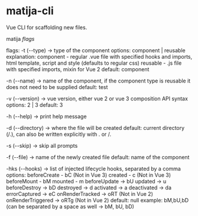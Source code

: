 # matija-cli
Vue CLI for scaffolding new files.

matija *flags*

flags:
  -t (--type) -> type of the component
    options: component | reusable
    explanation: 
      component - regular .vue file with specified hooks and imports, html template, script and style (defaults to regular css)
      reusable - .js file with specified imports, mixin for Vue 2
    default: component

  -n (--name) -> name of the component, if the component type is reusable it does not need to be supplied
    default: test

  -v (--version) -> vue version, either vue 2 or vue 3 composition API syntax
    options: 2 | 3
    default: 3

  -h (--help) -> print help message

  -d (--directory) -> where the file will be created
    default: current directory (/.), can also be written explicitly with . or /.

  -s (--skip) -> skip all prompts

  -f (--file) -> name of the newly created file
    default: name of the component

  -hks (--hooks) -> list of injected lifecycle hooks, separated by a comma
    options: 
      beforeCreate - bC (Not in Vue 3)
      created - c (Not in Vue 3)
      beforeMount - bM
      mounted - m
      beforeUpdate -> bU
      updated -> u
      beforeDestroy -> bD
      destroyed -> d
      activated -> a
      deactivated -> da
      errorCaptured -> eC
      onRenderTracked -> oRT (Not in Vue 2)
      onRenderTriggered -> oRTg (Not in Vue 2)
    default: null
    example: bM,bU,bD (can be separated by a space as well -> bM, bU, bD)
